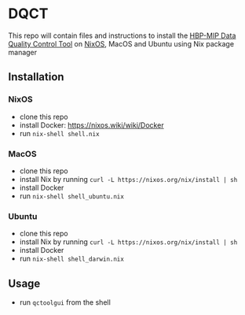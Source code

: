 # DQCT

This repo will contain files and instructions to install the [HBP-MIP Data Quality Control Tool](https://github.com/HBPMedical/DataQualityControlTool)
on [NixOS](https://nixos.org/), MacOS and Ubuntu using Nix package manager

## Installation

### NixOS

- clone this repo
- install Docker: https://nixos.wiki/wiki/Docker
- run `nix-shell shell.nix`

### MacOS

- clone this repo
- install Nix by running `curl -L https://nixos.org/nix/install | sh`
- install Docker
- run `nix-shell shell_ubuntu.nix`

### Ubuntu

- clone this repo
- install Nix by running `curl -L https://nixos.org/nix/install | sh`
- install Docker
- run `nix-shell shell_darwin.nix`


## Usage

- run `qctoolgui` from the shell